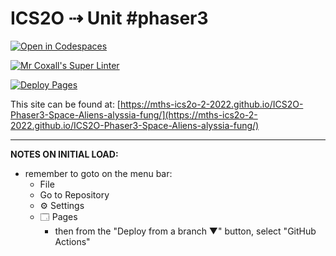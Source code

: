 # ICS2O ⇢ Unit #phaser3

[![Open in Codespaces](https://classroom.github.com/assets/launch-codespace-7f7980b617ed060a017424585567c406b6ee15c891e84e1186181d67ecf80aa0.svg)](https://classroom.github.com/open-in-codespaces?assignment_repo_id=10843462)

[![Mr Coxall's Super Linter](https://github.com/MTHS-ICS2O-2-2022/ICS2O-Phaser3-Space-Aliens-alyssia-fung/workflows/Mr%20Coxall's%20Super%20Linter/badge.svg)](MTHS-ICS2O-2-2022/ICS2O-Phaser3-Space-Aliens-alyssia-fung/actions)

[![Deploy Pages](https://github.com/MTHS-ICS2O-2-2022/ICS2O-Phaser3-Space-Aliens-alyssia-fung/actions/workflows/static.yml/badge.svg)](https://github.com/MTHS-ICS2O-2-2022/ICS2O-Phaser3-Space-Aliens-alyssia-fung/actions/workflows/static.yml)

This site can be found at: [https://mths-ics2o-2-2022.github.io/ICS2O-Phaser3-Space-Aliens-alyssia-fung/](https://mths-ics2o-2-2022.github.io/ICS2O-Phaser3-Space-Aliens-alyssia-fung/)

---

**NOTES ON INITIAL LOAD:**

- remember to goto on the menu bar:
  - File
  - Go to Repository
  - ⚙ Settings
  - 🗔 Pages
    - then from the "Deploy from a branch ▼" button, select "GitHub Actions"
